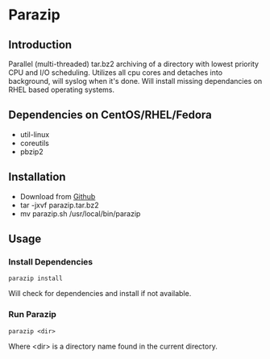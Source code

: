# Parazip

## Introduction

Parallel (multi-threaded) tar.bz2 archiving of a directory with lowest priority CPU and I/O scheduling. Utilizes all cpu cores and detaches into background, will syslog when it's done. Will install missing dependancies on RHEL based operating systems.

## Dependencies on CentOS/RHEL/Fedora
*   util-linux
*   coreutils
*   pbzip2

## Installation
*   Download from [Github](https://github.com/chotaire/parazip/releases)
*   tar -jxvf parazip.tar.bz2
*   mv parazip.sh /usr/local/bin/parazip

## Usage

### Install Dependencies

`parazip install`

Will check for dependencies and install if not available.

### Run Parazip

`parazip <dir>`

Where \<dir\> is a directory name found in the current directory.
